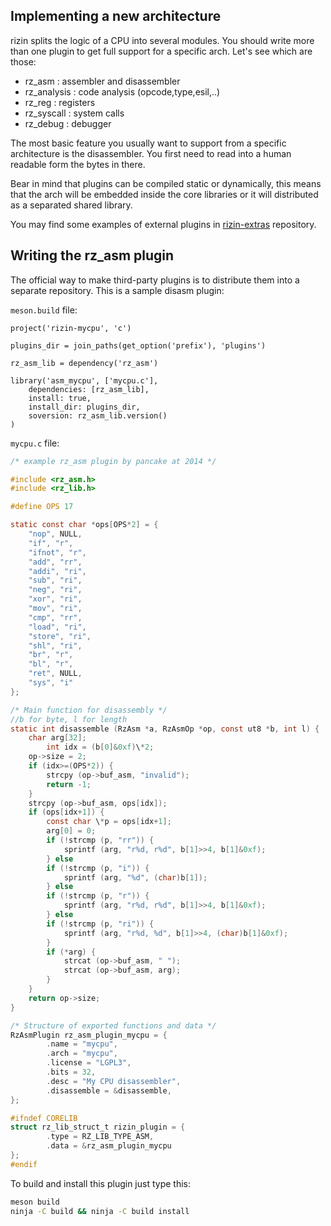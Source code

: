 ## Implementing a new architecture

rizin splits the logic of a CPU into several modules. You should write more than one plugin to get full support for a specific arch. Let's see which are those:

* rz_asm : assembler and disassembler
* rz_analysis : code analysis (opcode,type,esil,..)
* rz_reg : registers
* rz_syscall : system calls
* rz_debug : debugger

The most basic feature you usually want to support from a specific architecture is the disassembler. You first need to read into a human readable form the bytes in there.

Bear in mind that plugins can be compiled static or dynamically, this means that the arch will be embedded inside the core libraries or it will distributed as a separated shared library.

You may find some examples of external plugins in [rizin-extras](https://github.com/rizinorg/rizin-extras) repository.

## Writing the rz_asm plugin

The official way to make third-party plugins is to distribute them into a separate repository. This is a sample disasm plugin:

`meson.build` file:
```meson
project('rizin-mycpu', 'c')

plugins_dir = join_paths(get_option('prefix'), 'plugins')

rz_asm_lib = dependency('rz_asm')

library('asm_mycpu', ['mycpu.c'],
    dependencies: [rz_asm_lib],
    install: true,
    install_dir: plugins_dir,
    soversion: rz_asm_lib.version()
)
```

`mycpu.c` file:
```c
/* example rz_asm plugin by pancake at 2014 */

#include <rz_asm.h>
#include <rz_lib.h>

#define OPS 17

static const char *ops[OPS*2] = {
	"nop", NULL,
	"if", "r",
	"ifnot", "r",
	"add", "rr",
	"addi", "ri",
	"sub", "ri",
	"neg", "ri",
	"xor", "ri",
	"mov", "ri",
	"cmp", "rr",
	"load", "ri",
	"store", "ri",
	"shl", "ri",
	"br", "r",
	"bl", "r",
	"ret", NULL,
	"sys", "i"
};

/* Main function for disassembly */
//b for byte, l for length
static int disassemble (RzAsm *a, RzAsmOp *op, const ut8 *b, int l) {
	char arg[32];
        int idx = (b[0]&0xf)\*2;
	op->size = 2;
	if (idx>=(OPS*2)) {
		strcpy (op->buf_asm, "invalid");
		return -1;
	}
	strcpy (op->buf_asm, ops[idx]);
	if (ops[idx+1]) {
		const char \*p = ops[idx+1];
		arg[0] = 0;
		if (!strcmp (p, "rr")) {
			sprintf (arg, "r%d, r%d", b[1]>>4, b[1]&0xf);
		} else
		if (!strcmp (p, "i")) {
			sprintf (arg, "%d", (char)b[1]);
		} else
		if (!strcmp (p, "r")) {
			sprintf (arg, "r%d, r%d", b[1]>>4, b[1]&0xf);
		} else
		if (!strcmp (p, "ri")) {
			sprintf (arg, "r%d, %d", b[1]>>4, (char)b[1]&0xf);
		}
		if (*arg) {
			strcat (op->buf_asm, " ");
			strcat (op->buf_asm, arg);
		}
	}
	return op->size;
}

/* Structure of exported functions and data */
RzAsmPlugin rz_asm_plugin_mycpu = {
        .name = "mycpu",
        .arch = "mycpu",
        .license = "LGPL3",
        .bits = 32,
        .desc = "My CPU disassembler",
        .disassemble = &disassemble,
};

#ifndef CORELIB
struct rz_lib_struct_t rizin_plugin = {
        .type = RZ_LIB_TYPE_ASM,
        .data = &rz_asm_plugin_mycpu
};
#endif
```

To build and install this plugin just type this:

```bash
meson build
ninja -C build && ninja -C build install
```

